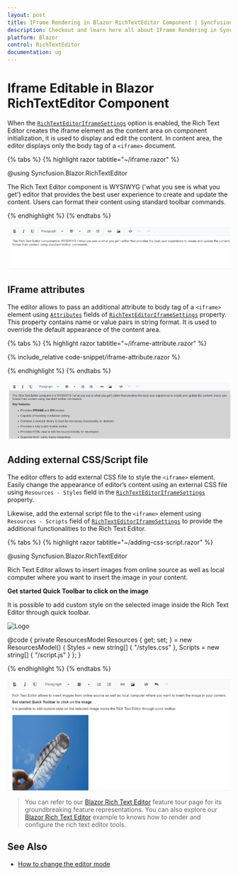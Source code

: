 ```yaml
---
layout: post
title: IFrame Rendering in Blazor RichTextEditor Component | Syncfusion
description: Checkout and learn here all about IFrame Rendering in Syncfusion Blazor RichTextEditor component and more.
platform: Blazor
control: RichTextEditor
documentation: ug
---
```


# Iframe Editable in Blazor RichTextEditor Component

When the [`RichTextEditorIframeSettings`](https://help.syncfusion.com/cr/blazor/Syncfusion.Blazor.RichTextEditor.RichTextEditorIFrameSettings.html) option is enabled, the Rich Text Editor creates the iframe element as the content area on component initialization, it is used to display and edit the content. In content area, the editor displays only the body tag of a `<iframe>` document.

{% tabs %}
{% highlight razor tabtitle="~/iframe.razor" %}

@using Syncfusion.Blazor.RichTextEditor

<SfRichTextEditor>
    <RichTextEditorIFrameSettings Enable="true" />
    <p>The Rich Text Editor component is WYSIWYG ('what you see is what you get') editor that provides the best user experience to create and update the content. Users can format their content using standard toolbar commands.</p>
</SfRichTextEditor>

{% endhighlight %}
{% endtabs %}

![Blazor RichTextEditor with IFrame](./images/blazor-richtexteditor-iframe.png)

## IFrame attributes

The editor allows to pass an additional attribute to body tag of a `<iframe>` element using [`Attributes`](https://help.syncfusion.com/cr/blazor/Syncfusion.Blazor.RichTextEditor.RichTextEditorIFrameSettings.html#Syncfusion_Blazor_RichTextEditor_RichTextEditorIFrameSettings_Attributes) fields of [`RichTextEditorIframeSettings`](https://help.syncfusion.com/cr/blazor/Syncfusion.Blazor.RichTextEditor.RichTextEditorIFrameSettings.html) property. This property contains name or value pairs in string format. It is used to override the default appearance of the content area.

{% tabs %}
{% highlight razor tabtitle="~/iframe-attribute.razor" %}

{% include_relative code-snippet/iframe-attribute.razor %}

{% endhighlight %}
{% endtabs %}

![Blazor RichTextEditor with IFrame Attribute](./images/blazor-richtexteditor-iframe-attribute.png)


## Adding external CSS/Script file

The editor offers to add external CSS file to style the `<iframe>` element. Easily change the appearance of editor’s content using an external CSS file using `Resources - Styles` field in the [`RichTextEditorIframeSettings`](https://help.syncfusion.com/cr/blazor/Syncfusion.Blazor.RichTextEditor.RichTextEditorIFrameSettings.html) property.

Likewise, add the external script file to the `<iframe>` element using `Resources - Scripts` field of [`RichTextEditorIframeSettings`](https://help.syncfusion.com/cr/blazor/Syncfusion.Blazor.RichTextEditor.RichTextEditorIFrameSettings.html) to provide the additional functionalities to the Rich Text Editor.


{% tabs %}
{% highlight razor tabtitle="~/adding-css-script.razor" %}

@using Syncfusion.Blazor.RichTextEditor

<SfRichTextEditor>
    <RichTextEditorIFrameSettings Enable="true" Resources="@Resources" />
    <p>Rich Text Editor allows to insert images from online source as well as local computer where you want to insert the image in your content.</p>
    <p><b>Get started Quick Toolbar to click on the image</b></p>
    <p>It is possible to add custom style on the selected image inside the Rich Text Editor through quick toolbar.</p>
    <img alt='Logo' style='width: 300px; height: 300px; transform: rotate(0deg);' src='https://blazor.syncfusion.com/demos/images/RichTextEditor/RTEImage-Feather.png' />
</SfRichTextEditor>

@code {
    private ResourcesModel Resources { get; set; } = new ResourcesModel()
    {
        Styles = new string[] { "/styles.css" },
        Scripts = new string[] { "/script.js" }
    };
}

{% endhighlight %}
{% endtabs %}

![Blazor RichTextEditor with External css/script](./images/blazor-richtexteditor-iframe-external-CSS-script.png)

> You can refer to our [Blazor Rich Text Editor](https://www.syncfusion.com/blazor-components/blazor-wysiwyg-rich-text-editor) feature tour page for its groundbreaking feature representations. You can also explore our [Blazor Rich Text Editor](https://blazor.syncfusion.com/demos/rich-text-editor/overview?theme=bootstrap4) example to knows how to render and configure the rich text editor tools.

## See Also

* [How to change the editor mode](./editor-modes/#markdown-editor)